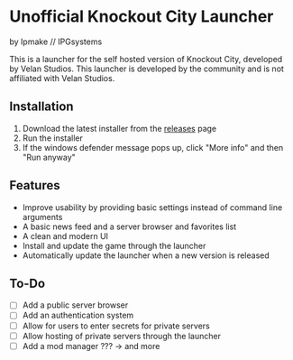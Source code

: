 # Unofficial Knockout City Launcher
by Ipmake // IPGsystems

This is a launcher for the self hosted version of Knockout City, developed by Velan Studios.
This launcher is developed by the community and is not affiliated with Velan Studios.

## Installation
1. Download the latest installer from the [releases](https://github.com/Ipmake/kocitylauncher/releases/) page
2. Run the installer
3. If the windows defender message pops up, click "More info" and then "Run anyway"

## Features
- Improve usability by providing basic settings instead of command line arguments
- A basic news feed and a server browser and favorites list
- A clean and modern UI
- Install and update the game through the launcher
- Automatically update the launcher when a new version is released

## To-Do
- [ ] Add a public server browser
- [ ] Add an authentication system
- [ ] Allow for users to enter secrets for private servers
- [ ] Allow hosting of private servers through the launcher
- [ ] Add a mod manager ???
 -> and more
